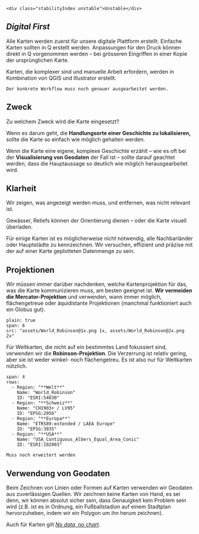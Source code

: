 ```html|span-1,no-source,plain
<div class="stabilityIndex unstable">Unstable</div>
```

## _Digital First_

Alle Karten werden zuerst für unsere digitale Plattform erstellt. Einfache Karten sollten in Q erstellt werden. Anpassungen für den Druck können direkt in Q vorgenommen werden – bei grösseren Eingriffen in einer Kopie der ursprünglichen Karte.

Karten, die komplexer sind und manuelle Arbeit erfordern, werden in Kombination von QGIS und Illustrator erstellt.

```hint|neutral
Der konkrete Workflow muss noch genauer ausgearbeitet werden.
```


## Zweck
Zu welchem Zweck wird die Karte eingesetzt?

Wenn es darum geht, die **Handlungsorte einer Geschichte zu lokalisieren,** sollte die Karte so einfach wie möglich gehalten werden.

Wenn die Karte eine eigene, komplexe Geschichte erzählt – wie es oft bei der **Visualisierung von Geodaten** der Fall ist – sollte darauf geachtet werden, dass die Hauptaussage so deutlich wie möglich herausgearbeitet wird.

## Klarheit

Wir zeigen, was angezeigt werden muss, und entfernen, was nicht relevant ist.

Gewässer, Reliefs können der Orientierung dienen – oder die Karte visuell überladen.

Für einige Karten ist es möglicherweise nicht notwendig, alle Nachbarländer oder Hauptstädte zu kennzeichnen. Wir versuchen, effizient und präzise mit der auf einer Karte geplotteten Datenmenge zu sein.

## Projektionen
Wir müssen immer darüber nachdenken, welche Kartenprojektion für das, was die Karte kommunizieren muss, am besten geeignet ist. **Wir vermeiden die Mercator-Projektion** und verwenden, wann immer möglich, flächengetreue oder äquidistante Projektionen (manchmal funktioniert auch ein Globus gut).

```image
plain: true
span: 6
src: "assets/World_Robinson@1x.png 1x, assets/World_Robinson@2x.png 2x"
```

Für Weltkarten, die nicht auf ein bestimmtes Land fokussiert sind, verwenden wir die **Robinson-Projektion**. Die Verzerrung ist relativ gering, aber sie ist weder winkel- noch flächengetreu. Es ist also nur für Weltkarten nützlich.

```table
span: 4
rows:
  - Region: "**Welt**"
	Name: "World_Robinson"
	ID: "ESRI:54030"
  - Region: "**Schweiz**"
	Name: "CH1903+ / LV95"
	ID: "EPSG:2056"
  - Region: "**Europa**"
	Name: "ETRS89-extended / LAEA Europe"
	ID: "EPSG:3035"
  - Region: "**USA**"
    Name: "USA_Contiguous_Albers_Equal_Area_Conic"
	ID: "ESRI:102003"
```

```hint|neutral,span-2
Muss noch erweitert werden
```

## Verwendung von Geodaten

Beim Zeichnen von Linien oder Formen auf Karten verwenden wir Geodaten aus zuverlässigen Quellen. Wir zeichnen keine Karten von Hand, es sei denn, wir können absolut sicher sein, dass Genauigkeit kein Problem sein wird (z.B. ist es in Ordnung, ein Fußballstadion auf einem Stadtplan hervorzuheben, indem wir ein Polygon um ihn herum zeichnen). 

Auch für Karten gilt [_No data, no chart_](https://nzzdev.github.io/Storytelling-Styleguide/#/charts-guidelines?a=no-data-no-chart).